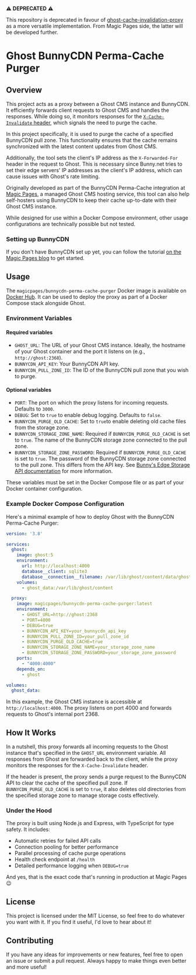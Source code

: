 ⚠️ **DEPRECATED** ⚠️

This repository is deprecated in favour of [ghost-cache-invalidation-proxy](https://github.com/magicpages/ghost-cache-invalidation-proxy) as a more versatile implementation. From Magic Pages side, the latter will be developed further.

# Ghost BunnyCDN Perma-Cache Purger

## Overview

This project acts as a proxy between a Ghost CMS instance and BunnyCDN. It efficiently forwards client requests to Ghost CMS and handles the responses. While doing so, it monitors responses for the [`X-Cache-Invalidate` header](https://github.com/TryGhost/Ghost/issues/570), which signals the need to purge the cache.

In this project specifically, it is used to purge the cache of a specified BunnyCDN pull zone. This functionality ensures that the cache remains synchronized with the latest content updates from Ghost CMS.

Additionally, the tool sets the client's IP address as the `X-Forwarded-For` header in the request to Ghost. This is necessary since Bunny.net tries to set their edge servers' IP addresses as the client's IP address, which can cause issues with Ghost's rate limiting.

Originally developed as part of the BunnyCDN Perma-Cache integration at [Magic Pages](https://magicpages.co), a managed Ghost CMS hosting service, this tool can also help self-hosters using BunnyCDN to keep their cache up-to-date with their Ghost CMS instance.

While designed for use within a Docker Compose environment, other usage configurations are technically possible but not tested.

### Setting up BunnyCDN
If you don't have BunnyCDN set up yet, you can follow the tutorial [on the Magic Pages blog](https://www.magicpages.co/blog/setting-up-bunnycdn-with-ghost-cms/) to get started.

## Usage

The `magicpages/bunnycdn-perma-cache-purger` Docker image is available on [Docker Hub](https://hub.docker.com/r/magicpages/bunnycdn-perma-cache-purger). It can be used to deploy the proxy as part of a Docker Compose stack alongside Ghost.

### Environment Variables

#### Required variables

- `GHOST_URL`: The URL of your Ghost CMS instance. Ideally, the hostname of your Ghost container and the port it listens on (e.g., `http://ghost:2368`).
- `BUNNYCDN_API_KEY`: Your BunnyCDN API key.
- `BUNNYCDN_PULL_ZONE_ID`: The ID of the BunnyCDN pull zone that you wish to purge.

#### Optional variables
- `PORT`: The port on which the proxy listens for incoming requests. Defaults to `3000`.
- `DEBUG`: Set to `true` to enable debug logging. Defaults to `false`.
- `BUNNYCDN_PURGE_OLD_CACHE`: Set to `true`to enable deleting old cache files from the storage zone.
- `BUNNYCDN_STORAGE_ZONE_NAME`: Required if `BUNNYCDN_PURGE_OLD_CACHE` is set to `true`. The name of the BunnyCDN storage zone connected to the pull zone.
- `BUNNYCDN_STORAGE_ZONE_PASSWORD`: Required if `BUNNYCDN_PURGE_OLD_CACHE` is set to `true`. The password of the BunnyCDN storage zone connected to the pull zone. This differs from the API key. See [Bunny's Edge Storage API documentation](https://docs.bunny.net/reference/storage-api) for more information.

These variables must be set in the Docker Compose file or as part of your Docker container configuration.

### Example Docker Compose Configuration

Here's a minimal example of how to deploy Ghost with the BunnyCDN Perma-Cache Purger:

```yaml
version: '3.8'

services:
  ghost:
    image: ghost:5
    environment:
      url: http://localhost:4000
      database__client: sqlite3
      database__connection__filename: /var/lib/ghost/content/data/ghost.db
    volumes:
      - ghost_data:/var/lib/ghost/content

  proxy:
    image: magicpages/bunnycdn-perma-cache-purger:latest
    environment:
      - GHOST_URL=http://ghost:2368
      - PORT=4000
      - DEBUG=true
      - BUNNYCDN_API_KEY=your_bunnycdn_api_key
      - BUNNYCDN_PULL_ZONE_ID=your_pull_zone_id
      - BUNNYCDN_PURGE_OLD_CACHE=true
      - BUNNYCDN_STORAGE_ZONE_NAME=your_storage_zone_name
      - BUNNYCDN_STORAGE_ZONE_PASSWORD=your_storage_zone_password
    ports:
      - "4000:4000"
    depends_on:
      - ghost

volumes:
  ghost_data:
```

In this example, the Ghost CMS instance is accessible at `http://localhost:4000`. The proxy listens on port 4000 and forwards requests to Ghost's internal port 2368.

## How It Works
In a nutshell, this proxy forwards all incoming requests to the Ghost instance that's specified in the `GHOST_URL` environment variable. All responses from Ghost are forwarded back to the client, while the proxy monitors the responses for the `X-Cache-Invalidate` header.

If the header is present, the proxy sends a purge request to the BunnyCDN API to clear the cache of the specified pull zone. If `BUNNYCDN_PURGE_OLD_CACHE` is set to `true`, it also deletes old directories from the specified storage zone to manage storage costs effectively.

### Under the Hood
The proxy is built using Node.js and Express, with TypeScript for type safety. It includes:
- Automatic retries for failed API calls
- Connection pooling for better performance
- Parallel processing of cache purge operations
- Health check endpoint at `/health`
- Detailed performance logging when `DEBUG=true`

And yes, that is the exact code that's running in production at Magic Pages 😉

## License
This project is licensed under the MIT License, so feel free to do whatever you want with it. If you find it useful, I'd love to hear about it!

## Contributing
If you have any ideas for improvements or new features, feel free to open an issue or submit a pull request. Always happy to make things even better and more useful!